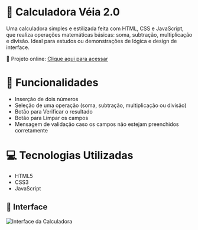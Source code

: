 # 🧮 Calculadora Véia 2.0

Uma calculadora simples e estilizada feita com HTML, CSS e JavaScript, que realiza operações matemáticas básicas: soma, subtração, multiplicação e divisão. Ideal para estudos ou demonstrações de lógica e design de interface.

🔗 Projeto online: [Clique aqui para acessar](https://kaiqueteixeira.github.io/Calculadora-Veia-2.0/)

# 🚀 Funcionalidades
- Inserção de dois números
- Seleção de uma operação (soma, subtração, multiplicação ou divisão)
- Botão para Verificar o resultado
- Botão para Limpar os campos
- Mensagem de validação caso os campos não estejam preenchidos corretamente

# 💻 Tecnologias Utilizadas
- HTML5
- CSS3
- JavaScript

## 📸 Interface

![Interface da Calculadora]()
